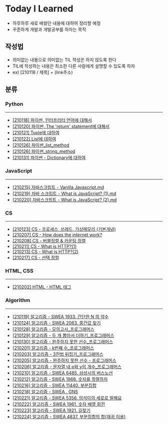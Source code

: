 # Today I Learned
- 하루하루 새로 배웠던 내용에 대하여 정리할 예정
- 꾸준하게 개발과 개발공부를 하자는 목적

## 작성법 
- 의미없는 내용으로 의미없는 TIL 작성은 하지 않도록 한다
- TIL에 작성하는 내용은 최소한 다른 사람에게 설명할 수 있도록 하자
- ex) [210118 / 제목] + (link주소)

## 분류

### Python
---
- [[210118] 파이썬, 인터프리터 언어에 대해서](https://github.com/ssmin0606/TIL_2021/blob/main/python/%5B20210118%5D%20%ED%8C%8C%EC%9D%B4%EC%8D%AC%2C%20%EC%9D%B8%ED%84%B0%ED%94%84%EB%A6%AC%ED%84%B0%20%EC%96%B8%EC%96%B4%EC%97%90%20%EB%8C%80%ED%95%B4%EC%84%9C.md)
- [[210120] 파이썬, The 'return' statement에 대해서](https://github.com/ssmin0606/TIL_2021/blob/main/python/%5B210120%5D%20%ED%8C%8C%EC%9D%B4%EC%8D%AC%2C%20The%20'return'%20statement%EC%97%90%20%EB%8C%80%ED%95%B4%EC%84%9C.md)
- [[210121] Tuple에 대하여](https://github.com/ssmin0606/TIL_2021/blob/main/python/%5B210121%5D%20Tuple%EC%97%90%20%EB%8C%80%ED%95%98%EC%97%AC.md)
- [[210122] List에 대하여](https://github.com/ssmin0606/TIL_2021/blob/main/python/%5B210122%5D%20List%EC%97%90%20%EB%8C%80%ED%95%B4%EC%84%9C.md)
- [[210126] 파이썬_list_method](https://github.com/ssmin0606/TIL_2021/blob/main/python/%5B210126%5D%20%ED%8C%8C%EC%9D%B4%EC%8D%AC_list_method.md)
- [[210126] 파이썬_string_method](https://github.com/ssmin0606/TIL_2021/blob/main/python/%5B210126%5D%20%ED%8C%8C%EC%9D%B4%EC%8D%AC_string_method.md#210126-%ED%8C%8C%EC%9D%B4%EC%8D%AC_string_method)
- [[210131] 파이썬 - Dictionary에 대하여](https://github.com/ssmin0606/TIL_2021/blob/main/python/%5B210131%5D%20%ED%8C%8C%EC%9D%B4%EC%8D%AC%20-%20Dictionary%EC%97%90%20%EB%8C%80%ED%95%98%EC%97%AC.md)


### JavaScript
---
- [[210215] 자바스크립트 - Vanilla Javascript.md](https://github.com/ssmin0606/TIL_2021/blob/main/Javascript/%5B210215%5D%20%EC%9E%90%EB%B0%94%EC%8A%A4%ED%81%AC%EB%A6%BD%ED%8A%B8%20-%20Vanilla%20Javascript.md)
- [[210219] 자바 스크립트 - What is JavaScript? (1).md](https://github.com/ssmin0606/TIL_2021/blob/main/Javascript/%5B210219%5D%20%EC%9E%90%EB%B0%94%20%EC%8A%A4%ED%81%AC%EB%A6%BD%ED%8A%B8%20-%20What%20is%20JavaScript%3F%20(1).md)
- [[210220] 자바스크립트 - What is JavaScript? (2).md](https://github.com/ssmin0606/TIL_2021/blob/main/Javascript/%5B210220%5D%20%EC%9E%90%EB%B0%94%EC%8A%A4%ED%81%AC%EB%A6%BD%ED%8A%B8%20-%20What%20is%20JavaScript%3F%20(2).md)


### CS
---
- [[210123] CS - 프로세스, 쓰레드, 가상메모리 (기본개념)](https://github.com/ssmin0606/TIL_2021/blob/main/CS/%5B210123%5D%20%ED%94%84%EB%A1%9C%EC%84%B8%EC%8A%A4%2C%20%EC%93%B0%EB%A0%88%EB%93%9C%2C%20%EA%B0%80%EC%83%81%EB%A9%94%EB%AA%A8%EB%A6%AC%20(%EA%B8%B0%EB%B3%B8%EA%B0%9C%EB%85%90).md)
- [[210207] CS - How does the internet work?](https://github.com/ssmin0606/TIL_2021/blob/main/CS/%5B210207%5D%20How%20does%20the%20internet%20work%3F.md)
- [[210208] CS - 버블정렬 & 카운팅 정렬](https://github.com/ssmin0606/TIL_2021/blob/main/CS/%5B210208%5D%20CS%20-%20%EB%B2%84%EB%B8%94%EC%A0%95%EB%A0%AC%20%26%20%EC%B9%B4%EC%9A%B4%ED%8C%85%20%EC%A0%95%EB%A0%AC.md)
- [[210211] CS - What is HTTP?(1)](https://github.com/ssmin0606/TIL_2021/blob/main/CS/%5B210211%5D%20CS%20-%20What%20is%20HTTP%3F(1).md)
- [[210213] CS - What is HTTP?(2)](https://github.com/ssmin0606/TIL_2021/blob/main/CS/%5B210213%5D%20CS%20-%20What%20is%20HTTP%3F%20(2).md)
- [[210217] CS - 선택 정렬](https://github.com/ssmin0606/TIL_2021/blob/main/CS/%5B210217%5D%20CS%20-%20%EC%84%A0%ED%83%9D%20%EC%A0%95%EB%A0%AC.md)

### HTML, CSS
---
- [[210202] HTML - HTML 태그](https://github.com/ssmin0606/TIL_2021/blob/main/HTML/%5B210202%5D%20HTML%20-%20HTML%20%ED%83%9C%EA%B7%B8.md)


### Algorithm
---
- [[210119] 알고리즘 - SWEA 1933. 간단한 N 의 약수](https://github.com/ssmin0606/TIL_2021/blob/main/Algorithm/[20210119]%20%EC%95%8C%EA%B3%A0%EB%A6%AC%EC%A6%98%20-%20SWEA%201933.%20%EA%B0%84%EB%8B%A8%ED%95%9C%20N%20%EC%9D%98%20%EC%95%BD%EC%88%98%20.md)
- [[210124] 알고리즘 - SWEA 2063. 중간값 찾기](https://github.com/ssmin0606/TIL_2021/blob/main/Algorithm/%5B210124%5D%20%EC%95%8C%EA%B3%A0%EB%A6%AC%EC%A6%98%20-%20SWEA%201933.%20%EA%B0%84%EB%8B%A8%ED%95%9C%20N%20%EC%9D%98%20%EC%95%BD%EC%88%98%20.md)
- [[210128] 알고리즘 - 모의고사_프로그래머스](https://github.com/ssmin0606/TIL_2021/blob/main/Algorithm/%5B210128%5D%20%EC%95%8C%EA%B3%A0%EB%A6%AC%EC%A6%98%20-%20%EB%AA%A8%EC%9D%98%EA%B3%A0%EC%82%AC_%ED%94%84%EB%A1%9C%EA%B7%B8%EB%9E%98%EB%A8%B8%EC%8A%A4.md)
- [[210129] 알고리즘 - 두 개 뽑아서 더하기_프로그래머스](https://github.com/ssmin0606/TIL_2021/blob/main/Algorithm/%5B210128%5D%20%EC%95%8C%EA%B3%A0%EB%A6%AC%EC%A6%98%20-%20%EB%AA%A8%EC%9D%98%EA%B3%A0%EC%82%AC_%ED%94%84%EB%A1%9C%EA%B7%B8%EB%9E%98%EB%A8%B8%EC%8A%A4.md)
- [[210130] 알고리즘 - 완주하지 못한 선수_프로그래머스](https://github.com/ssmin0606/TIL_2021/blob/main/Algorithm/%5B210130%5D%20%EC%95%8C%EA%B3%A0%EB%A6%AC%EC%A6%98%20-%20%EC%99%84%EC%A3%BC%ED%95%98%EC%A7%80%20%EB%AA%BB%ED%95%9C%20%EC%84%A0%EC%88%98%20-%20%ED%94%84%EB%A1%9C%EA%B7%B8%EB%9E%98%EB%A8%B8%EC%8A%A4.md)
- [[210201] 알고리즘 - k번째 수_프로그래머스](https://github.com/ssmin0606/TIL_2021/blob/main/Algorithm/%5B210201%5D%20%EC%95%8C%EA%B3%A0%EB%A6%AC%EC%A6%98%20-%20k%EB%B2%88%EC%A7%B8%20%EC%88%98_%ED%94%84%EB%A1%9C%EA%B7%B8%EB%9E%98%EB%A8%B8%EC%8A%A4.md)
- [[210203] 알고리즘 - 3진법 뒤집기_프로그래머스](https://github.com/ssmin0606/TIL_2021/blob/main/Algorithm/%5B210203%5D%203%EC%A7%84%EB%B2%95%20%EB%92%A4%EC%A7%91%EA%B8%B0%20-%20%ED%94%84%EB%A1%9C%EA%B7%B8%EB%9E%98%EB%A8%B8%EC%8A%A4.md)
- [[210205] 알고리즘 - 완주하지 못한 선수 - 프로그래머스](https://github.com/ssmin0606/TIL_2021/blob/main/Algorithm/%5B210205%5D%20%EC%95%8C%EA%B3%A0%EB%A6%AC%EC%A6%98%20-%20%EC%99%84%EC%A3%BC%ED%95%98%EC%A7%80%20%EB%AA%BB%ED%95%9C%20%EC%84%A0%EC%88%98%20-%20%ED%94%84%EB%A1%9C%EA%B7%B8%EB%9E%98%EB%A8%B8%EC%8A%A4.md)
- [[210206] 알고리즘 - 문자열 내 p와 y의 개수_프로그래머스](https://github.com/ssmin0606/TIL_2021/blob/main/Algorithm/%5B210206%5D%20%EC%95%8C%EA%B3%A0%EB%A6%AC%EC%A6%98%20-%20%EB%AC%B8%EC%9E%90%EC%97%B4%20%EB%82%B4%20p%EC%99%80%20y%EC%9D%98%20%EA%B0%9C%EC%88%98_%ED%94%84%EB%A1%9C%EA%B7%B8%EB%9E%98%EB%A8%B8%EC%8A%A4.md)
- [[210210] 알고리즘 - SWEA 6485. 삼성시의 버스노선](https://github.com/ssmin0606/TIL_2021/blob/main/Algorithm/%5B210209%5D%20%EC%95%8C%EA%B3%A0%EB%A6%AC%EC%A6%98%20-%20%EC%A0%84%EA%B8%B0%EB%B2%84%EC%8A%A4_SWEA.md)
- [[210212] 알고리즘 - SWEA 1966. 숫자를 정렬하자](https://github.com/ssmin0606/TIL_2021/blob/main/Algorithm/%5B210212%5D%20%EC%95%8C%EA%B3%A0%EB%A6%AC%EC%A6%98%20-%20SWEA%201966.%20%EC%88%AB%EC%9E%90%EB%A5%BC%20%EC%A0%95%EB%A0%AC%ED%95%98%EC%9E%90.md)
- [[210216] 알고리즘 - SWEA 11440. 부분집합](https://github.com/ssmin0606/TIL_2021/blob/main/Algorithm/%5B210216%5D%20%EC%95%8C%EA%B3%A0%EB%A6%AC%EC%A6%98%20-%20SWEA%2011440.%20%EB%B6%80%EB%B6%84%EC%A7%91%ED%95%A9.md)
- [[210218] 알고리즘 - SWEA . GNS](https://github.com/ssmin0606/TIL_2021/blob/main/Algorithm/%5B210218%5D%20%EC%95%8C%EA%B3%A0%EB%A6%AC%EC%A6%98%20-%20SWEA%20.%20GNS.md)
- [[210221] 알고리즘 - SWEA 5356. 의석이의 세로로 말해요](https://github.com/ssmin0606/TIL_2021/blob/main/Algorithm/%5B210221%5D%20%EC%95%8C%EA%B3%A0%EB%A6%AC%EC%A6%98%20-%20SWEA%205356.%20%EC%9D%98%EC%84%9D%EC%9D%B4%EC%9D%98%20%EC%84%B8%EB%A1%9C%EB%A1%9C%20%EB%A7%90%ED%95%B4%EC%9A%94.md)
- [[210222] 알고리즘 - SWEA 1961. 숫자 배열 회전](https://github.com/ssmin0606/TIL_2021/blob/main/Algorithm/%5B210222%5D%20%EC%95%8C%EA%B3%A0%EB%A6%AC%EC%A6%98%20-%20SWEA%201961.%20%EC%88%AB%EC%9E%90%20%EB%B0%B0%EC%97%B4%20%ED%9A%8C%EC%A0%84.md)
- [[210223] 알고리즘 - SWEA 1921. 길찾기](https://github.com/ssmin0606/TIL_2021/blob/main/Algorithm/%5B210223%5D%20%EC%95%8C%EA%B3%A0%EB%A6%AC%EC%A6%98%20-%20SWEA%201921.%20%EA%B8%B8%EC%B0%BE%EA%B8%B0.md)
- [[210224] 알고리즘 - SWEA 4837. 부분집합의 합(재귀 이용)](https://github.com/ssmin0606/TIL_2021/blob/main/Algorithm/%5B210224%5D%20%EC%95%8C%EA%B3%A0%EB%A6%AC%EC%A6%98%20-%20SWEA%204837.%20%EB%B6%80%EB%B6%84%EC%A7%91%ED%95%A9%EC%9D%98%20%ED%95%A9(%EC%9E%AC%EA%B7%80%20%EC%9D%B4%EC%9A%A9).md)
